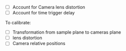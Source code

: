 - [ ] Account for Camera lens distortion
- [ ] Account for time trigger delay

To calibrate:
- [ ] Transformation from sample plane to cameras plane
- [ ] lens distortion
- [ ] Camera relative positions